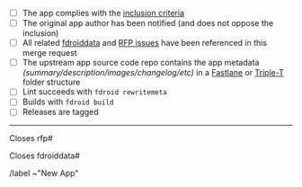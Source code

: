 <!--Please make sure your branch is not protected. See https://docs.gitlab.com/ee/user/project/protected_branches.html. We enable fast-forward merges by default. If your branch is protected, we can't rebase it before merge it.-->
* [ ] The app complies with the [inclusion criteria](https://f-droid.org/docs/Inclusion_Policy)
* [ ] The original app author has been notified (and does not oppose the inclusion)<!--If you are not the author, please paste the link of the reply from the author.-->
* [ ] All related [fdroiddata](https://gitlab.com/fdroid/fdroiddata/issues) and [RFP issues](https://gitlab.com/fdroid/rfp/issues) have been referenced in this merge request
* [ ] The upstream app source code repo contains the app metadata _(summary/description/images/changelog/etc)_ in a [Fastlane](https://gitlab.com/snippets/1895688) or [Triple-T](https://gitlab.com/snippets/1901490) folder structure<!--If you are the author, please do add metadata in your repo; If you are not the author, please at least open an issue upstream for the metadata.-->
* [ ] Lint succeeds with `fdroid rewritemeta`
* [ ] Builds with `fdroid build`
* [ ] Releases are tagged

---------------------

<!--Add the corresponding issue number or remove this if this merge request does not close an issue at rfp.-->
Closes rfp#<RFP issue number>

<!--Add the corresponding issue number or remove this if this merge request does not close an issue at fdroiddata.-->
Closes fdroiddata#<fdroiddata issue number>

/label ~"New App"
